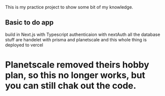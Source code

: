 This is my practice project to show some bit of my knowledge.

## Basic to do app

build in Next.js with Typescript
authenticaion with nextAuth
all the database stuff are handelet with prisma and planetscale
and this whole thing is deployed to vercel


# Planetscale removed theirs hobby plan, so this no longer works, but you can still chak out the code.
